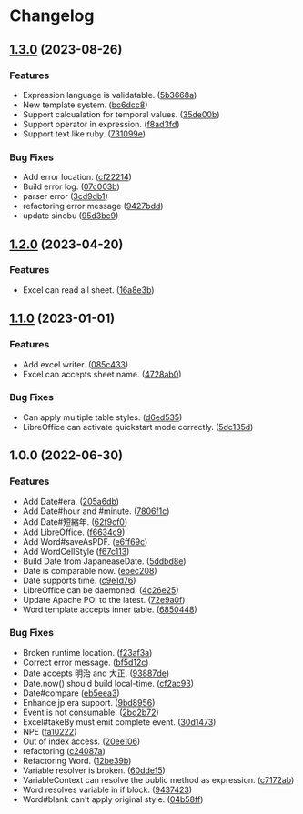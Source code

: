 # Changelog

## [1.3.0](https://github.com/teletha/officelove/compare/v1.2.0...v1.3.0) (2023-08-26)


### Features

* Expression language is validatable. ([5b3668a](https://github.com/teletha/officelove/commit/5b3668a4dd3c80a266d50416314ce8f7e75dc777))
* New template system. ([bc6dcc8](https://github.com/teletha/officelove/commit/bc6dcc82d8d459c0d594773b54e70763305928da))
* Support calcualation for temporal values. ([35de00b](https://github.com/teletha/officelove/commit/35de00ba513cc3ce4d1513b14b8cc8518649faa6))
* Support operator in expression. ([f8ad3fd](https://github.com/teletha/officelove/commit/f8ad3fde973c261a2a7b094ab19e6ac743c9e83e))
* Support text like ruby. ([731099e](https://github.com/teletha/officelove/commit/731099e733393e0077ee37c34ce5942c00f2ef68))


### Bug Fixes

* Add error location. ([cf22214](https://github.com/teletha/officelove/commit/cf22214ad2cdc45d0a33df1d952c8871cfb08a38))
* Build error log. ([07c003b](https://github.com/teletha/officelove/commit/07c003b8c82cfebfd349b6eb29997cfacd9c719e))
* parser error ([3cd9db1](https://github.com/teletha/officelove/commit/3cd9db1b0a51cfb3bd40762c0d555429eae7a6eb))
* refactoring error message ([9427bdd](https://github.com/teletha/officelove/commit/9427bdd9d529aed449bef7c3d32058e33f68e4d6))
* update sinobu ([95d3bc9](https://github.com/teletha/officelove/commit/95d3bc94ef7fb8b8513a5f989d1219d26d84b37b))

## [1.2.0](https://github.com/teletha/officelove/compare/v1.1.0...v1.2.0) (2023-04-20)


### Features

* Excel can read all sheet. ([16a8e3b](https://github.com/teletha/officelove/commit/16a8e3ba637591666f49e614a06ffc4a09d95c7e))

## [1.1.0](https://github.com/teletha/officelove/compare/v1.0.0...v1.1.0) (2023-01-01)


### Features

* Add excel writer. ([085c433](https://github.com/teletha/officelove/commit/085c4334df7954e9c35dab1b8011fe8e80e21127))
* Excel can accepts sheet name. ([4728ab0](https://github.com/teletha/officelove/commit/4728ab0a5509b4d593cf65d59290bb70535029c8))


### Bug Fixes

* Can apply multiple table styles. ([d6ed535](https://github.com/teletha/officelove/commit/d6ed535d52d659ea94058c4bff820fb11a5ca2e3))
* LibreOffice can activate quickstart mode correctly. ([5dc135d](https://github.com/teletha/officelove/commit/5dc135d48b1a5af039382096ddc5e381406d34f5))

## 1.0.0 (2022-06-30)


### Features

* Add Date#era. ([205a6db](https://www.github.com/teletha/officelove/commit/205a6dbb5345d2684937e7d7f830ac3fdc13c3d3))
* Add Date#hour and #minute. ([7806f1c](https://www.github.com/teletha/officelove/commit/7806f1c8cfebdd54b99c0b79519f88855931f578))
* Add Date#短縮年. ([62f9cf0](https://www.github.com/teletha/officelove/commit/62f9cf0540a43899e356c4b63fd71efa2972e3a5))
* Add LibreOffice. ([f6634c9](https://www.github.com/teletha/officelove/commit/f6634c9ad3d4ee3259d7a10341c27ac446663b05))
* Add Word#saveAsPDF. ([e6ff69c](https://www.github.com/teletha/officelove/commit/e6ff69c5e75016c2af35c7f4d59c6e3ee7ad5027))
* Add WordCellStyle ([f67c113](https://www.github.com/teletha/officelove/commit/f67c113a976a93207197649fd2125252de22970d))
* Build Date from JapaneaseDate. ([5ddbd8e](https://www.github.com/teletha/officelove/commit/5ddbd8ec04e83bf041d05b127ea8d168b41ab3d8))
* Date is comparable now. ([ebec208](https://www.github.com/teletha/officelove/commit/ebec20855c1d0949b8106b94e478eae8de47f92b))
* Date supports time. ([c9e1d76](https://www.github.com/teletha/officelove/commit/c9e1d76e8a60638fcc876be8902c0d919b195370))
* LibreOffice can be daemoned. ([4c26e25](https://www.github.com/teletha/officelove/commit/4c26e25eb3895d0bbc5cb171c568b75df55aa443))
* Update Apache POI to the latest. ([72e9a0f](https://www.github.com/teletha/officelove/commit/72e9a0ffbb94d41e72bf8fed99626861333b665c))
* Word template accepts inner table. ([6850448](https://www.github.com/teletha/officelove/commit/685044862c53ff03dbdd3103c48e749d894ffbe0))


### Bug Fixes

* Broken runtime location. ([f23af3a](https://www.github.com/teletha/officelove/commit/f23af3a28bebc786e64be8b4804a08f32e396333))
* Correct error message. ([bf5d12c](https://www.github.com/teletha/officelove/commit/bf5d12c82fde3cc2832744b7aad8fea9d43a52a6))
* Date accepts 明治 and 大正. ([93887de](https://www.github.com/teletha/officelove/commit/93887de1060e5ce8701f6494414fb0d583a4d1d0))
* Date.now() should build local-time. ([cf2ac93](https://www.github.com/teletha/officelove/commit/cf2ac9352a4d92e7ade08ee696db522dcd73cad0))
* Date#compare ([eb5eea3](https://www.github.com/teletha/officelove/commit/eb5eea3f4029fa7d432bf77503be678e278f58c6))
* Enhance jp era support. ([9bd8956](https://www.github.com/teletha/officelove/commit/9bd895688084cfc281a939d8bed30dbbda43d8a4))
* Event is not consumable. ([2bd2b72](https://www.github.com/teletha/officelove/commit/2bd2b72b82498554b7af6216e9738568e892c46e))
* Excel#takeBy must emit complete event. ([30d1473](https://www.github.com/teletha/officelove/commit/30d147368e76db169984e19414f71fd7618241d2))
* NPE ([fa10222](https://www.github.com/teletha/officelove/commit/fa10222d3331e716a60066fc2d322e04d1f6de16))
* Out of index access. ([20ee106](https://www.github.com/teletha/officelove/commit/20ee106b8f12372459ce725dad2b2d775bfb69ea))
* refactoring ([c24087a](https://www.github.com/teletha/officelove/commit/c24087a45908717bc8c377d52148ac26bdc76e66))
* Refactoring Word. ([12be39b](https://www.github.com/teletha/officelove/commit/12be39ba398fb0479accbe06859a8e4caf494d25))
* Variable resolver is broken. ([60dde15](https://www.github.com/teletha/officelove/commit/60dde15db8e32b5406089175e7a2e9f211b8cbf4))
* VariableContext can resolve the public method as expression. ([c7172ab](https://www.github.com/teletha/officelove/commit/c7172abfcde1833eea7342dcc4f1068a340f51c4))
* Word resolves variable in if block. ([9437423](https://www.github.com/teletha/officelove/commit/94374234f07f6278128fc6714eed870472cb31bd))
* Word#blank can't apply original style. ([04b58ff](https://www.github.com/teletha/officelove/commit/04b58ff4c8f41993278820cfebba9748a42a4925))
